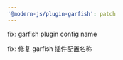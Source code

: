 ```yaml
---
'@modern-js/plugin-garfish': patch
---
```


fix: garfish plugin config name

fix: 修复 garfish 插件配置名称
